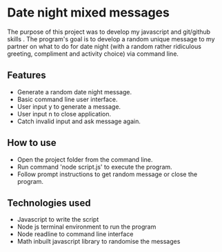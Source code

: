 # Date night mixed messages
The purpose of this project was to develop my javascript and git/github skills . The program's goal is to develop a random unique message to my partner on what to do for date night (with a random rather ridiculous greeting, compliment and activity choice) via command line.

## Features
- Generate a random date night message.
- Basic command line user interface.
- User input y to generate a message.
- User input n to close application.
- Catch invalid input and ask message again.

## How to use
- Open the project folder from the command line.
- Run command 'node script.js' to execute the program.
- Follow prompt instructions to get random message or close the program.

## Technologies used
- Javascript to write the script
- Node js terminal environment to run the program
- Node readline to command line interface
- Math inbuilt javascript library to randomise the messages